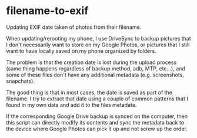 # filename-to-exif
Updating EXIF date taken of photos from their filename.

When updating/rerooting my phone, I use DriveSync to backup pictures that I don't necessarily want to store on my Google Photos, or pictures that I still want to have locally saved on my phone organized by folders.

The problem is that the creation date is lost during the upload process (same thing happens regardless of backup method, adb, MTP, etc...), and some of these files don't have any additional metadata (e.g. screenshots, snapchats).

The good thing is that in most cases, the date is saved as part of the filename. I try to extract that date using a couple of common patterns that I found in my own data and add it to the files metadata.

If the corresponding Google Drive backup is synced on the computer, then this script can directly modify its contents and sync the metadata back to the device where Google Photos can pick it up and not screw up the order.
